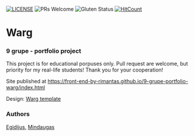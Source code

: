[![LICENSE](https://img.shields.io/badge/license-MIT-blue.svg?style=flat-square)](https://github.com/belauzas/HTML5-website-template/blob/master/LICENSE.md)
![PRs Welcome](https://img.shields.io/badge/PRs-welcome-brightgreen.svg)
![Gluten Status](https://img.shields.io/badge/Gluten-Free-green.svg)
[![HitCount](http://hits.dwyl.com/front-end-by-rimantas/9-grupe-portfolio-warg.svg)](http://hits.dwyl.com/front-end-by-rimantas/9-grupe-portfolio-warg)

# Warg
### 9 grupe - portfolio project

This project is for educational porpuses only. Pull request are welcome, but priority for my real-life students! Thank you for your cooperation!

Site published at https://front-end-by-rimantas.github.io/9-grupe-portfolio-warg/index.html

Design: [Warg template](http://phydev.web44.net/warg/home-2-light.html)

### Authors
[Egidijus](), [Mindaugas](https://github.com/mindarchist)
